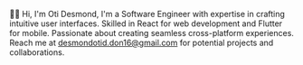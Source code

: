👋🏾  Hi, I'm Oti Desmond, I'm a Software Engineer with expertise in crafting intuitive user interfaces. Skilled in React for web development and Flutter for mobile. Passionate about creating seamless cross-platform experiences.  Reach me at desmondotid.don16@gmail.com for potential projects and collaborations.
